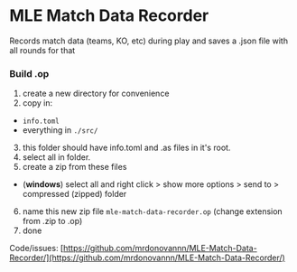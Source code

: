 # MLE Match Data Recorder

Records match data (teams, KO, etc) during play and saves a .json file with all rounds for that

### Build .op

1. create a new directory for convenience
2. copy in:
  - `info.toml`
  - everything in `./src/`
3. this folder should have info.toml and .as files in it's root.
4. select all in folder.
5. create a zip from these files
  - (**windows**) select all and right click > show more options > send to > compressed (zipped) folder
6. name this new zip file `mle-match-data-recorder.op` (change extension from .zip to .op)
7. done

Code/issues: [https://github.com/mrdonovannn/MLE-Match-Data-Recorder/](https://github.com/mrdonovannn/MLE-Match-Data-Recorder/)
